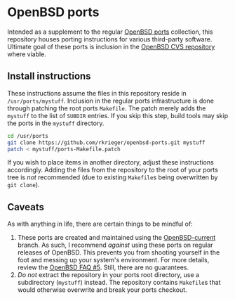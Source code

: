 # OpenBSD ports

Intended as a supplement to the regular [OpenBSD ports][portshb] collection, this repository houses porting instructions for various third-party software. Ultimate goal of these ports is inclusion in the [OpenBSD CVS repository][portscvs] where viable.

## Install instructions

These instructions assume the files in this repository reside in `/usr/ports/mystuff`. Inclusion in the regular ports infrastructure is done through patching the root ports `Makefile`. The patch merely adds the `mystuff` to the list of `SUBDIR` entries. If you skip this step, build tools may skip the ports in the `mystuff` directory.

```bash
cd /usr/ports
git clone https://github.com/rkrieger/openbsd-ports.git mystuff
patch < mystuff/ports-Makefile.patch
```

If you wish to place items in another directory, adjust these instructions accordingly. Adding the files from the repository to the root of your ports tree is *not* recommended (due to existing `Makefile`s being overwritten by `git clone`).

## Caveats

As with anything in life, there are certain things to be mindful of:

1. These ports are created and maintained using the  [OpenBSD-current][faqcurrent] branch. As such, I recommend *against* using these ports on regular releases of OpenBSD. This prevents you from shooting yourself in the foot and messing up your system's environment. For more details, review the [OpenBSD FAQ #5][faq5]. Still, there are no guarantees.
2. *Do not* extract the repository in your ports root directory, use a subdirectory (`mystuff`) instead. The repository contains `Makefile`s that would otherwise overwrite and break your ports checkout.


[faqcurrent]: http://www.openbsd.org/faq/current.html "Tracking OpenBSD-current"
[faq5]: http://www.openbsd.org/faq/faq5.html#BldGetSrc "FAQ 5 - Building the System from Source"
[ports7]: http://www.openbsd.org/cgi-bin/man.cgi?query=ports&sektion=7 "ports(7) man page"
[portscvs]: http://www.openbsd.org/cgi-bin/cvsweb/ports "OpenBSD CVS tree: ports"
[portshb]: http://www.openbsd.org/faq/ports/index.html "OpenBSD Porter's Handbook"
[portshb-guide]: http://www.openbsd.org/faq/ports/guide.html "OpenBSD porting guide"
